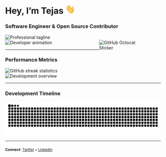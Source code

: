 <h1>
  Hey, I’m Tejas  
  <img src="https://github.com/Tejas-Khurd-dev/Tejas-Khurd-dev/blob/main/assets/Hi.gif?raw=true" alt="waving gif" width="32" />
</h1>

### Software Engineer & Open Source Contributor

<img src="https://readme-typing-svg.demolab.com?font=JetBrains+Mono&weight=500&size=24&duration=2000&pause=800&color=2F81F7&center=false&vCenter=true&width=500&lines=Building+scalable+solutions;Open+source+advocate;Full+stack+developer;Problem+solver" alt="Professional tagline" />

<br>

<div align="left">
  <img src="https://user-images.githubusercontent.com/74038190/225813708-98b745f2-7d22-48cf-9150-083f1b00d6c9.gif" width="500" alt="Developer animation"/>
  <img align="right" src="https://github.githubassets.com/images/mona-whisper.gif" width="150" style="margin-right: 50px;" alt="GitHub Octocat Sticker" />
</div>

---

### Performance Metrics

<img src="https://github-readme-streak-stats.herokuapp.com?user=Tejas-Khurd-dev&theme=github-dark-blue&hide_border=true&stroke=2F81F7&ring=2F81F7&fire=2F81F7&currStreakLabel=2F81F7" alt="GitHub streak statistics"/>

<br>

<img src="https://github-profile-summary-cards.vercel.app/api/cards/profile-details?username=Tejas-Khurd-dev&theme=github_dark&hide_border=true" alt="Development overview"/>

---

### Development Timeline

<img src="https://raw.githubusercontent.com/Tejas-Khurd-dev/Tejas-Khurd-dev/output/snake.svg" alt="Contribution timeline visualization"/>

---

<sub>
  <strong>Connect:</strong> 
  <a href="https://x.com/Khurd_Tejas">Twitter</a> • 
  <a href="https://www.linkedin.com/in/tejas-s-khurd/">LinkedIn</a>
</sub>
